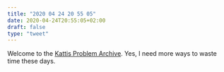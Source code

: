 ```yaml
---
title: "2020 04 24 20 55 05"
date: 2020-04-24T20:55:05+02:00
draft: false
type: "tweet"
---
```

Welcome to the [Kattis Problem Archive](https://open.kattis.com). Yes, I need more ways to waste time these days.
